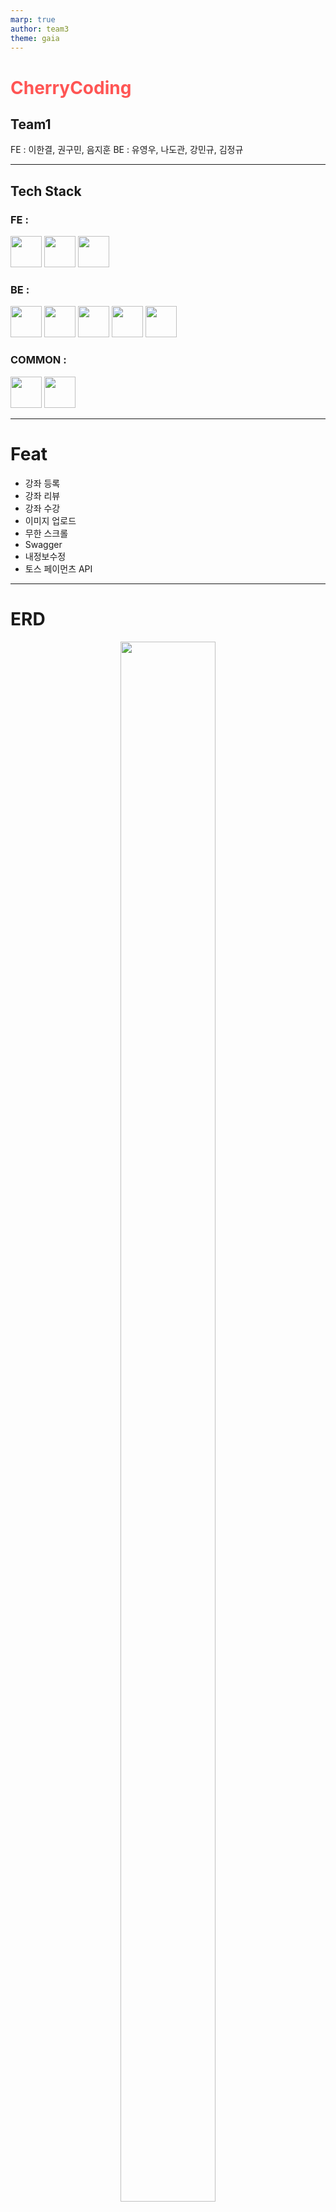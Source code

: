 ```yaml
---
marp: true
author: team3
theme: gaia
---
```


<style>
    div > img{
        height:50px;
    }
    
    a{
        text-decoration:none !important;
    }
</style>

# <a href="http://mydiaryteg.s3-website.ap-northeast-2.amazonaws.com/" style="color:#FF5554">CherryCoding</a>

## Team1

FE : 이한결, 권구민, 음지훈
BE : 유영우, 나도관, 강민규, 김정규

---

## Tech Stack

### FE :

<html>
    <div>
        <img src="https://img.shields.io/badge/React-61DAFB?style=flat&logo=React&logoColor=white"/>
        <img src="https://img.shields.io/badge/styled components-DB7093?style=flat&logo=styled components&logoColor=white"/>
        <img src="https://img.shields.io/badge/Redux-764ABC?style=flat&logo=Redux&logoColor=white"/>
        
</html>

### BE :

<html>
    <div>
        <img src="https://img.shields.io/badge/Spring Boot-6DB33F?style=flat&logo=Spring Boot&logoColor=white"/>
        <img src="https://img.shields.io/badge/Amazon AWS-232F3E?style=flat&logo=Amazon AWS&logoColor=white"/>
        <img src="https://img.shields.io/badge/Amazon S3-569A31?style=flat&logo=Amazon S3&logoColor=white"/>
        <img src="https://img.shields.io/badge/Amazon RDS-527FFF?style=flat&logo=Amazon RDS&logoColor=white"/>
        <img src="https://img.shields.io/badge/Amazon EC2-FF9900?style=flat&logo=Amazon EC2&logoColor=white"/>
</html>

### COMMON :

<html>
    <div>
        <img src="https://img.shields.io/badge/Git-F05032?style=flat&logo=Git&logoColor=white"/>
        <img src="https://img.shields.io/badge/Sourcetree-0052CC?style=flat&logo=Sourcetree&logoColor=white"/>
    </div>
</html>

---

# Feat

- 강좌 등록
- 강좌 리뷰
- 강좌 수강
- 이미지 업로드
- 무한 스크롤
- Swagger
- 내정보수정
- 토스 페이먼츠 API

---

# ERD

<html>
    <div align="center">
        <img src="https://s3.us-west-2.amazonaws.com/secure.notion-static.com/c5be185d-bfff-43c8-9836-b52b4c51d03f/Untitled.png?X-Amz-Algorithm=AWS4-HMAC-SHA256&X-Amz-Content-Sha256=UNSIGNED-PAYLOAD&X-Amz-Credential=AKIAT73L2G45EIPT3X45%2F20230308%2Fus-west-2%2Fs3%2Faws4_request&X-Amz-Date=20230308T100941Z&X-Amz-Expires=86400&X-Amz-Signature=fbce01a06c2ad338220364f887be5a7db35757ff133074b198a1a85fce5dffea&X-Amz-SignedHeaders=host&response-content-disposition=filename%3D%22Untitled.png%22&x-id=GetObject" style="height:80%; width:55%">
    </div>
</html>

---

<html>
    <div style="display:flex; align-items: center; justify-content: center; margin-top:14%">
        <p style="font-weight:600; font-size:100px">fin.</p>
    </div>
</html>
